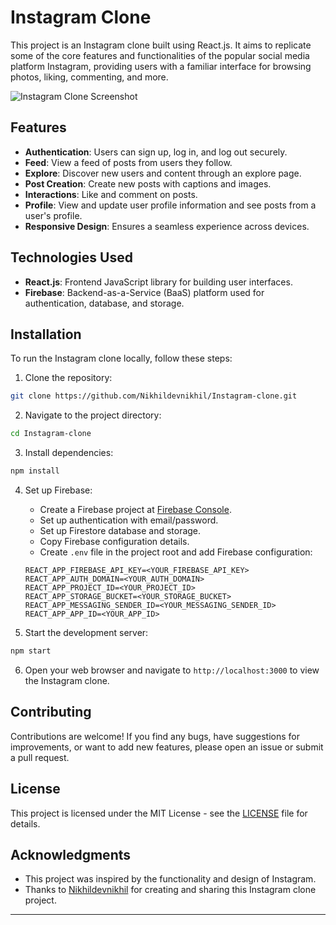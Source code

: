 # Instagram Clone

This project is an Instagram clone built using React.js. It aims to replicate some of the core features and functionalities of the popular social media platform Instagram, providing users with a familiar interface for browsing photos, liking, commenting, and more.

![Instagram Clone Screenshot](/screenshots/insta.png)

## Features

- **Authentication**: Users can sign up, log in, and log out securely.
- **Feed**: View a feed of posts from users they follow.
- **Explore**: Discover new users and content through an explore page.
- **Post Creation**: Create new posts with captions and images.
- **Interactions**: Like and comment on posts.
- **Profile**: View and update user profile information and see posts from a user's profile.
- **Responsive Design**: Ensures a seamless experience across devices.

## Technologies Used

- **React.js**: Frontend JavaScript library for building user interfaces.
- **Firebase**: Backend-as-a-Service (BaaS) platform used for authentication, database, and storage.

## Installation

To run the Instagram clone locally, follow these steps:

1. Clone the repository:

```bash
git clone https://github.com/Nikhildevnikhil/Instagram-clone.git
```

2. Navigate to the project directory:

```bash
cd Instagram-clone
```

3. Install dependencies:

```bash
npm install
```

4. Set up Firebase:
   - Create a Firebase project at [Firebase Console](https://console.firebase.google.com/).
   - Set up authentication with email/password.
   - Set up Firestore database and storage.
   - Copy Firebase configuration details.
   - Create `.env` file in the project root and add Firebase configuration:

   ```plaintext
   REACT_APP_FIREBASE_API_KEY=<YOUR_FIREBASE_API_KEY>
   REACT_APP_AUTH_DOMAIN=<YOUR_AUTH_DOMAIN>
   REACT_APP_PROJECT_ID=<YOUR_PROJECT_ID>
   REACT_APP_STORAGE_BUCKET=<YOUR_STORAGE_BUCKET>
   REACT_APP_MESSAGING_SENDER_ID=<YOUR_MESSAGING_SENDER_ID>
   REACT_APP_APP_ID=<YOUR_APP_ID>
   ```

5. Start the development server:

```bash
npm start
```

6. Open your web browser and navigate to `http://localhost:3000` to view the Instagram clone.

## Contributing

Contributions are welcome! If you find any bugs, have suggestions for improvements, or want to add new features, please open an issue or submit a pull request.

## License

This project is licensed under the MIT License - see the [LICENSE](LICENSE) file for details.

## Acknowledgments

- This project was inspired by the functionality and design of Instagram.
- Thanks to [Nikhildevnikhil](https://github.com/Nikhildevnikhil) for creating and sharing this Instagram clone project.

---
